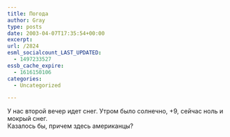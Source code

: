 ```yaml
---
title: Погода
author: Gray
type: posts
date: 2003-04-07T17:35:54+00:00
excerpt:
url: /2824
esml_socialcount_LAST_UPDATED:
  - 1497233527
essb_cache_expire:
  - 1616150106
categories:
  - Uncategorized

---
```








У нас второй вечер идет снег. Утром было солнечно, +9, сейчас ноль и мокрый снег.  
Казалось бы, причем здесь американцы?